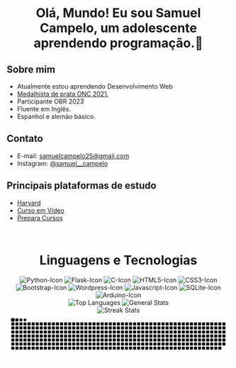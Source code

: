 <h1 align="center">Olá, Mundo! Eu sou Samuel Campelo, um adolescente aprendendo programação.👋</h1>

<h2>Sobre mim</h2>
<ul>
  <li>Atualmente estou aprendendo Desenvolvimento Web</li>
  <li><a href="https://certificados.onciencias.org/item/1ZX7TRN6">Medalhista de prata ONC 2021.</a></li>
  <li>Participante OBR 2023</li>
  <li>Fluente em Inglês.</li>
  <li>Espanhol e alemão básico.</li>
</ul>

<h2>Contato</h2>

<ul>
  <li>E-mail: <a href="mailto:samuelcampelo25@gmail.com">samuelcampelo25@gmail.com</a></li>
  <li>Instagram: <a href="https://www.instagram.com/samuel__campelo/">@samuel__campelo</a></li>
</ul>

<h2>Principais plataformas de estudo</h2>

<ul>
  <li><a href="https://drive.google.com/file/d/1GGTYTN-u54SzwgxSF_SCBQs-vHZ2HU5L/view">Harvard</a></li>
  <li><a href="https://www.cursoemvideo.com">Curso em Vídeo</a></li>
  <li><a href="https://www.prepara.com.br/cursos/presenciais/tecnologia/curso-web-design-presencial">Prepara Cursos</a></li>
</ul>

<br>

<h1 align="center">Linguagens e Tecnologias</h1>

<div align="center" style="display: inline-block;">
  <img width="80px" src="https://cdn.jsdelivr.net/gh/devicons/devicon/icons/python/python-original.svg" alt="Python-Icon">
  <img width="80px" src="https://cdn.jsdelivr.net/gh/devicons/devicon/icons/flask/flask-original.svg" alt="Flask-Icon">
  <img width="80px" src="https://cdn.jsdelivr.net/gh/devicons/devicon/icons/c/c-original.svg" alt="C-Icon">
  <img width="80px" src="https://cdn.jsdelivr.net/gh/devicons/devicon/icons/html5/html5-original.svg" alt="HTML5-Icon">
  <img width="80px" src="https://cdn.jsdelivr.net/gh/devicons/devicon/icons/css3/css3-original.svg" alt="CSS3-Icon">
  <img width="80px" src="https://cdn.jsdelivr.net/gh/devicons/devicon/icons/bootstrap/bootstrap-original.svg" alt="Bootstrap-Icon">
  <img width="80px" src="https://cdn.jsdelivr.net/gh/devicons/devicon@latest/icons/wordpress/wordpress-plain.svg" alt="Wordpress-Icon">
  <img width="80px" src="https://cdn.jsdelivr.net/gh/devicons/devicon/icons/javascript/javascript-original.svg" alt="Javascript-Icon">
  <img width="80px" src="https://cdn.jsdelivr.net/gh/devicons/devicon/icons/sqlite/sqlite-original.svg" alt="SQLite-Icon">
  <img width="80px" src="https://cdn.jsdelivr.net/gh/devicons/devicon@latest/icons/arduino/arduino-original.svg" alt="Arduino-Icon">
</div>

<br>

<div align="center">
  <img height="180em" src="https://github-readme-stats.vercel.app/api/top-langs/?username=OrekiHoutarouu&count_private=true&layout=compact&theme=radical&locale=pt-br" alt="Top Languages"/>
  <img height="180em" src="https://github-readme-stats.vercel.app/api/?username=OrekiHoutarouu&count_private=true&show_icons=true&theme=radical&locale=pt-br" alt="General Stats"/>
  <br>
  <img height="180em" src="https://github-readme-streak-stats.herokuapp.com/?user=OrekiHoutarouu&theme=radical&locale=pt-br" alt="Streak Stats"/>
  <picture>
    <source media="(prefers-color-scheme: dark)" srcset="https://github.com/OrekiHoutarouu/OrekiHoutarouu/blob/output/github-contribution-grid-snake-dark.svg">
    <img src="https://github.com/OrekiHoutarouu/OrekiHoutarouu/blob/output/github-contribution-grid-snake-dark.svg" alt="GitHub Contribution Grid Snake Animation">
  </picture>
</div>

